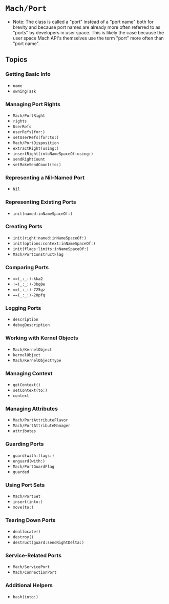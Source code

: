 # ``Mach/Port``

- Note: The class is called a "port" instead of a "port name" both for brevity and because port names are already more often referred to as "ports" by developers in user space. This is likely the case because the user space Mach API's themselves use the term "port" more often than "port name".
## Topics


### Getting Basic Info

- ``name``
- ``owningTask``

### Managing Port Rights

- ``Mach/PortRight``
- ``rights``
- ``UserRefs``
- ``userRefs(for:)``
- ``setUserRefs(for:to:)``
- ``Mach/PortDisposition``
- ``extractRight(using:)``
- ``insertRight(intoNameSpaceOf:using:)``
- ``sendRightCount``
- ``setMakeSendCount(to:)``

### Representing a Nil-Named Port

- ``Nil``

### Representing Existing Ports

- ``init(named:inNameSpaceOf:)``

### Creating Ports

- ``init(right:named:inNameSpaceOf:)``
- ``init(options:context:inNameSpaceOf:)``
- ``init(flags:limits:inNameSpaceOf:)``
- ``Mach/PortConstructFlag``

### Comparing Ports

- ``==(_:_:)-kka2``
- ``!=(_:_:)-3hq0e``
- ``==(_:_:)-725gz``
- ``==(_:_:)-20pfq``

### Logging Ports

- ``description``
- ``debugDescription``

### Working with Kernel Objects

- ``Mach/KernelObject``
- ``kernelObject``
- ``Mach/KernelObjectType``

### Managing Context

- ``getContext()``
- ``setContext(to:)``
- ``context``

### Managing Attributes

- ``Mach/PortAttributeFlavor``
- ``Mach/PortAttributeManager``
- ``attributes``
<!-- - ``limits``
- ``setLimits(to:)``
- ``status``
- ``requestTableCount``
- ``setRequestTableCount(to:)``
- ``setWillChangeOwner()``
- ``setIsImportanceReceiver()``
- ``setIsDeNapReceiver()``
- ``info``
- ``assertGuard(is:)`` -->

### Guarding Ports

- ``guard(with:flags:)``
- ``unguard(with:)``
- ``Mach/PortGuardFlag``
- ``guarded``

### Using Port Sets

- ``Mach/PortSet``
- ``insert(into:)``
- ``move(to:)``

### Tearing Down Ports

- ``deallocate()``
- ``destroy()``
- ``destruct(guard:sendRightDelta:)``

### Service-Related Ports

- ``Mach/ServicePort``
- ``Mach/ConnectionPort``

### Additional Helpers

- ``hash(into:)``